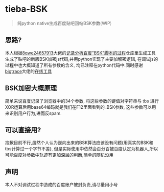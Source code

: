 # tieba-BSK
>纯python native生成百度贴吧回帖BSK参数(WIP)

## 思路?

本人根据[8qwe24657913](https://github.com/8qwe24657913)大佬的[记录分析百度"BSK"脚本的过程](https://github.com/8qwe24657913/Analyze_baidu_BSK)仓库里生成工具生成了贴吧的新版BSK加密js代码,并用python实现了主要加解密逻辑, 在调试js的过程中也大概知道了所有参数的含义, 均已注释在python代码中.同时感谢[bigtrace](https://github.com/bigtrace)大佬的[在线工具](http://www.baidubsk.site)

## BSK加密大概原理

简单来说百度记录了浏览器中的34个参数, 将这些参数的键值对字符串与 tbs 进行XOR运算后用base64编码就是我们在F12里面看到的_BSK参数, 这些参数可以用来识别用户行为,进而反spam.

## 可以直接用?
抱歉目前不行,虽然个人认为逆向出来的BSK算法应该没有问题(用真实的BSK和tbs计算过一个字节不差), 但是实际使用中依然会百分百被百度认定为机器人,所以可能百度对参数中轨迹有更加深层的判断,简单的随机没用

## 声明
本人不对调试过程中造成的百度账户被封负责,请尽量用小号
